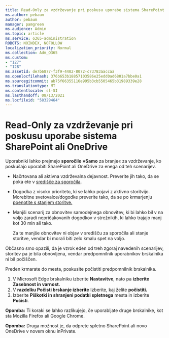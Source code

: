 ```yaml
---
title: Read-Only za vzdrževanje pri poskusu uporabe sistema SharePoint ali OneDrive
ms.author: pebaum
author: pebaum
manager: pamgreen
ms.audience: Admin
ms.topic: article
ms.service: o365-administration
ROBOTS: NOINDEX, NOFOLLOW
localization_priority: Normal
ms.collection: Adm_O365
ms.custom:
- "127"
- "128"
ms.assetid: de7b6877-f3f9-4402-8072-c73783aaccaa
ms.openlocfilehash: 376b653b18857103586e25edd0ad6801a7bbe0a1
ms.sourcegitcommit: ab75f66355116e995b3cb5505465b31989339e28
ms.translationtype: MT
ms.contentlocale: sl-SI
ms.lasthandoff: 08/13/2021
ms.locfileid: "58329464"
---
```

# <a name="read-only-for-maintenance-message-when-attempting-to-use-sharepoint-or-onedrive"></a>Read-Only za vzdrževanje pri poskusu uporabe sistema SharePoint ali OneDrive

Uporabniki lahko prejmejo **sporočilo »Samo** za branje« za vzdrževanje, ko poskušajo uporabiti SharePoint ali OneDrive za enega od teh scenarijev. 

-   Načrtovana ali aktivna vzdrževalna dejavnost.  Preverite jih tako, da se poka ete v [središče za sporočila](https://portal.office.com/adminportal/home#/messagecenter).
-   Dogodka z visoko prioriteto, ki se lahko pojavi z aktivno storitvijo. Morebitne svetovalce/dogodke preverite tako, da se po krmarjenju [poenotite s stanjem storitve.](https://portal.office.com/adminportal/home#/servicehealth)
-   Manjši scenarij za obnovitev samodejnega obnovitev, ki bi lahko bil v na voljo zaradi nepričakovanih dogodkov v strežnikih, ki lahko trajajo manj kot 30 min ali tako. 
    
    Za te manjše obnovitev ni objav v središču za sporočila ali stanje storitve, vendar bi morali biti zelo kmalu spet na voljo.

Občasno smo opazili, da je vzrok eden od treh zgoraj navedenih scenarijev, storitev pa je bila obnovljena, vendar predpomnilnik uporabnikov brskalnika ni bil počiščen.

Preden krmarate do mesta, poskusite počistiti predpomnilnik brskalnika.

1. V Microsoft Edge brskalniku izberite **Nastavitve**, nato pa **izberite Zasebnost in varnost.**
2. V **razdelku Počisti brskanje izberite** Izberite, kaj želite **počistiti.**
3. Izberite **Piškotki in shranjeni podatki spletnega** mesta in izberite **Počisti**.

**Opomba:** Ti koraki se lahko razlikujejo, če uporabljate druge brskalnike, kot sta Mozilla Firefox ali Google Chrome.

**Opomba:** Druga možnost je, da odprete spletno SharePoint ali novo OneDrive v novem oknu inPrivate.